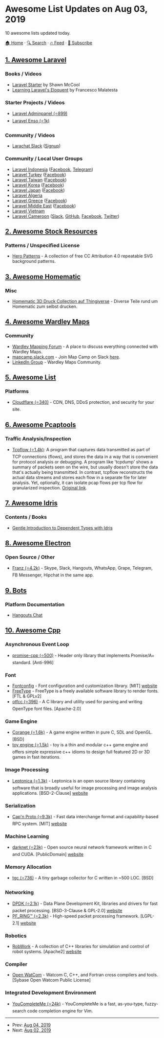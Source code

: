 # Awesome List Updates on Aug 03, 2019

10 awesome lists updated today.

[🏠 Home](/README.md) · [🔍 Search](https://test.trackawesomelist.com/search/) · [🔥 Feed](https://test.trackawesomelist.com/feed.xml) · [📮 Subscribe](https://trackawesomelist.us17.list-manage.com/subscribe?u=d2f0117aa829c83a63ec63c2f&id=36a103854c)



## [1. Awesome Laravel](/content/chiraggude/awesome-laravel/README.md)

### Books / Videos

*   [Laravel Starter](https://www.amazon.com/Laravel-Starter-Shawn-McCool-ebook/dp/B00ABFQ0AS) by Shawn McCool
*   [Learning Laravel's Eloquent](https://www.amazon.com/Learning-Laravels-Eloquent-Francesco-Malatesta-ebook/dp/B00YSILQ6C) by Francesco Malatesta

### Starter Projects / Videos

*   [Laravel Adminpanel (⭐899)](https://github.com/viralsolani/laravel-adminpanel)
*   [Laravel Enso (⭐1k)](https://github.com/laravel-enso/enso)

### Community / Videos

*   [Larachat Slack](https://larachat.slack.com/) ([Signup](https://larachat.co/register))

### Community / Local User Groups

*   [Laravel Indonesia](http://id-laravel.com/) ([Facebook](https://www.facebook.com/groups/laravel/), [Telegram](https://t.me/laravelindonesia))
*   [Laravel Turkey](http://www.laravel.gen.tr/) ([Facebook](https://www.facebook.com/groups/laravelturkiye/))
*   [Laravel Taiwan](https://laravel.tw/) ([Facebook](https://www.facebook.com/groups/laravel.tw/))
*   [Laravel Korea](https://www.laravel.co.kr/) ([Facebook](https://www.facebook.com/groups/laravelkorea/))
*   [Laravel Japan](http://laravel.jp/) ([Facebook](https://www.facebook.com/groups/laravel.jp/))
*   [Laravel Algeria](https://www.facebook.com/groups/LaravelAlgeria/)
*   [Laravel Greece](http://www.laravel.gr) ([Facebook](https://www.facebook.com/laravelgr))
*   [Laravel Middle East](http://laravelme.com/) ([Facebook](https://www.facebook.com/laravelme))
*   [Laravel Vietnam](https://www.facebook.com/groups/vietnam.laravel/)
*   [Laravel Cameroon](https://laravelcm.com/) ([Slack](https://laravelcm.slack.com), [GitHub](https://github.com/laravelcm), [Facebook](https://www.facebook.com/laravelcm), [Twitter](https://twitter.com/laravelcm))

## [2. Awesome Stock Resources](/content/neutraltone/awesome-stock-resources/README.md)

### Patterns / Unspecified License

*   [Hero Patterns](http://www.heropatterns.com/) - A collection of free CC Attribution 4.0 repeatable SVG background patterns.

## [3. Awesome Homematic](/content/homematic-community/awesome-homematic/README.md)

### Misc

*   [Homematic 3D Druck Collection auf Thingiverse](https://www.thingiverse.com/hobbyquaker/collections/homematic) - Diverse Teile rund um Homematic zum selbst drucken.

## [4. Awesome Wardley Maps](/content/wardley-maps-community/awesome-wardley-maps/README.md)

### Community

*   [Wardley Mapping Forum](https://community.wardleymaps.com/) - A place to discuss everything connected with Wardley Maps.
*   [mapcamp.slack.com](https://mapcamp.slack.com/) - Join Map Camp on Slack [here](https://map-camp-slack-invite.herokuapp.com/).
*   [LinkedIn Group](https://www.linkedin.com/groups/13604539/) - Wardley Maps Community.

## [5. Awesome List](/content/sindresorhus/awesome/README.md)

### Platforms

*   [Cloudflare (⭐340)](https://github.com/irazasyed/awesome-cloudflare#readme) - CDN, DNS, DDoS protection, and security for your site.

## [6. Awesome Pcaptools](/content/caesar0301/awesome-pcaptools/README.md)

### Traffic Analysis/Inspection

*   [Tcpflow (⭐1.4k)](https://github.com/simsong/tcpflow): A program that captures data transmitted as part of TCP connections (flows), and stores the data in a way that is convenient for protocol analysis or debugging. A program like 'tcpdump' shows a summary of packets seen on the wire, but usually doesn't store the data that's actually being transmitted. In contrast, tcpflow reconstructs the actual data streams and stores each flow in a separate file for later analysis. Yet, optionally, it can isolate pcap flows per tcp flow for granularized inspection. [Original link](http://www.circlemud.org/jelson/software/tcpflow/).

## [7. Awesome Idris](/content/joaomilho/awesome-idris/README.md)

### Contents / Books

*   [Gentle Introduction to Dependent Types with Idris](https://leanpub.com/gidti)

## [8. Awesome Electron](/content/sindresorhus/awesome-electron/README.md)

### Open Source / Other

*   [Franz (⭐4.2k)](https://github.com/meetfranz/franz) - Skype, Slack, Hangouts, WhatsApp, Grape, Telegram, FB Messenger, Hipchat in the same app.

## [9. Bots](/content/hackerkid/bots/README.md)

### Platform Documentation

*   [Hangouts Chat](https://developers.google.com/hangouts/chat/concepts/)

## [10. Awesome Cpp](/content/fffaraz/awesome-cpp/README.md)

### Asynchronous Event Loop

*   [promise-cpp (⭐500)](https://github.com/xhawk18/promise-cpp) - Header only library that implements Promise/A+ standard. \[Anti-996]

### Font

*   [Fontconfig](https://gitlab.freedesktop.org/fontconfig/fontconfig) - Font configuration and customization library. \[MIT] [website](https://www.freedesktop.org/wiki/Software/fontconfig/)
*   [FreeType](https://www.freetype.org/) - FreeType is a freely available software library to render fonts. \[FTL & GPLv2]
*   [otfcc (⭐396)](https://github.com/caryll/otfcc) - A C library and utility used for parsing and writing OpenType font files. \[Apache-2.0]

### Game Engine

*   [Corange (⭐1.6k)](https://github.com/orangeduck/Corange) - A game engine written in pure C, SDL and OpenGL. \[BSD]
*   [toy engine (⭐1.5k)](https://github.com/hugoam/toy) - toy is a thin and modular c++ game engine and offers simple expressive c++ idioms to design full featured 2D or 3D games in fast iterations.

### Image Processing

*   [Leptonica (⭐1.3k)](https://github.com/DanBloomberg/leptonica) - Leptonica is an open source library containing software that is broadly useful for image processing and image analysis applications. \[BSD-2-Clause] [website](http://leptonica.org/index.html)

### Serialization

*   [Cap'n Proto (⭐9.3k)](https://github.com/capnproto/capnproto) - Fast data interchange format and capability-based RPC system. \[MIT] [website](https://capnproto.org/)

### Machine Learning

*   [darknet (⭐23k)](https://github.com/pjreddie/darknet) - Open source neural network framework written in C and CUDA. \[PublicDomain] [website](https://pjreddie.com/darknet/)

### Memory Allocation

*   [tgc (⭐736)](https://github.com/orangeduck/tgc) - A tiny garbage collector for C written in \~500 LOC. \[BSD]

### Networking

*   [DPDK (⭐2.1k)](https://github.com/DPDK/dpdk) - Data Plane Development Kit, libraries and drivers for fast packet processing. \[BSD-3-Clause & GPL-2.0] [website](https://www.dpdk.org/)
*   [PF\_RING™ (⭐2.3k)](https://github.com/ntop/PF_RING) - High-speed packet processing framework. \[LGPL-2.1] [website](https://www.ntop.org/products/packet-capture/pf_ring/)

### Robotics

*   [RobWork](https://gitlab.com/sdurobotics/RobWork) - A collection of C++ libraries for simulation and control of robot systems. \[Apache2] [website](http://www.robwork.dk/)

### Compiler

*   [Open WatCom](https://github.com/open-watcom) - Watcom C, C++, and Fortran cross compilers and tools. \[Sybase Open Watcom Public License]

### Integrated Development Environment

*   [YouCompleteMe (⭐24k)](https://github.com/ycm-core/YouCompleteMe) - YouCompleteMe is a fast, as-you-type, fuzzy-search code completion engine for Vim.

---

- Prev: [Aug 04, 2019](/content/2019/08/04/README.md)
- Next: [Aug 02, 2019](/content/2019/08/02/README.md)